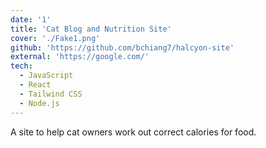 ```yaml
---
date: '1'
title: 'Cat Blog and Nutrition Site'
cover: './Fake1.png'
github: 'https://github.com/bchiang7/halcyon-site'
external: 'https://google.com/'
tech:
  - JavaScript
  - React
  - Tailwind CSS
  - Node.js
---
```


A site to help cat owners work out correct calories for food.
